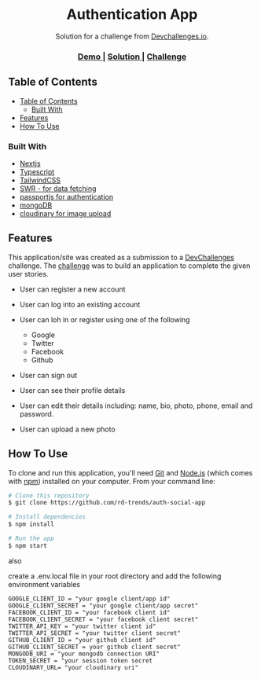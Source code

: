 <!-- Please update value in the {}  -->

<h1 align="center">Authentication App</h1>

<div align="center">
   Solution for a challenge from  <a href="http://devchallenges.io" target="_blank">Devchallenges.io</a>.
</div>

<div align="center">
  <h3>
    <a href="https://rd-auth-app.vercel.app">
      Demo
    </a>
    <span> | </span>
    <a href="https://{your-url-to-the-solution}">
      Solution
    </a>
    <span> | </span>
    <a href="https://devchallenges.io/challenges/N1fvBjQfhlkctmwj1tnw">
      Challenge
    </a>
  </h3>
</div>

<!-- TABLE OF CONTENTS -->

## Table of Contents

- [Table of Contents](#table-of-contents)
  - [Built With](#built-with)
- [Features](#features)
- [How To Use](#how-to-use)

<!-- OVERVIEW -->

### Built With

<!-- This section should list any major frameworks that you built your project using. Here are a few examples.-->

- [Nextjs](https://nextjs.org/)
- [Typescript](https://www.typescriptlang.org)
- [TailwindCSS](https://tailwindcss.com/)
- [SWR - for data fetching](https://swr.vercel.app)
- [passportjs for authentication](https://passportjs.org)
- [mongoDB](https://mongodb.com)
- [cloudinary for image upload](https://cloudinary.com)
  
## Features

<!-- List the features of your application or follow the template. Don't share the figma file here :) -->

This application/site was created as a submission to a [DevChallenges](https://devchallenges.io/challenges) challenge. The [challenge](https://devchallenges.io/challenges/N1fvBjQfhlkctmwj1tnw) was to build an application to complete the given user stories.

- User can register a new account
- User can log into an existing account
- User can loh in or register using one of the following

  - Google
  - Twitter
  - Facebook
  - Github

- User can sign out
- User can see their profile details
- User can edit their details including: name, bio, photo, phone, email and password.
- User can upload a new photo 

## How To Use

<!-- Example: -->

To clone and run this application, you'll need [Git](https://git-scm.com) and [Node.js](https://nodejs.org/en/download/) (which comes with [npm](http://npmjs.com)) installed on your computer. From your command line:

```bash
# Clone this repository
$ git clone https://github.com/rd-trends/auth-social-app

# Install dependencies
$ npm install

# Run the app
$ npm start
```

also

create a .env.local file in your root directory and add the following environment variables

```env
GOOGLE_CLIENT_ID = "your google client/app id"
GOOGLE_CLIENT_SECRET = "your google client/app secret"
FACEBOOK_CLIENT_ID = "your facebook client id"
FACEBOOK_CLIENT_SECRET = "your facebook client secret"
TWITTER_API_KEY = "your twitter client id"
TWITTER_API_SECRET = "your twitter client secret"
GITHUB_CLIENT_ID = "your github client id"
GITHUB_CLIENT_SECRET = your github client secret"
MONGODB_URI = "your mongodb connection URI"
TOKEN_SECRET = "your session token secret
CLOUDINARY_URL= "your cloudinary uri"
```
